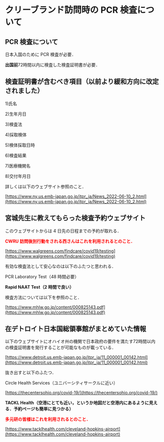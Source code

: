 # クリーブランド訪問時の PCR 検査について

## PCR 検査について
日本入国のために PCR 検査が必要．

**出国前**72時間以内に検査した検査証明書が必要．

## 検査証明書が含むべき項目（以前より緩和方向に改定されました）
1)氏名

2)生年月日

3)検査法

4)採取検体

5)検体採取日時

6)検査結果

7)医療機関名

8)交付年月日

詳しくは以下のウェブサイト参照のこと．

[https://www.ny.us.emb-japan.go.jp/itpr_ja/News_2022-06-10_2.html](https://www.ny.us.emb-japan.go.jp/itpr_ja/News_2022-06-10_2.html)

## 宮城先生に教えてもらった検査予約ウェブサイト
このウェブサイトからは 4 日先の日程までの予約が取れる．

**<span style="color:red;">CWRU 訪問後別行動をされる西さんはこれを利用されるとのこと．</span>**

[https://www.walgreens.com/findcare/covid19/testing](https://www.walgreens.com/findcare/covid19/testing)

有効な検査法として安心なのは以下のふたつと思われる．

PCR Laboratory Test（48 時間必要）

**Rapid NAAT Test（2 時間で良い）**

検査方法については以下を参照のこと．

[https://www.mhlw.go.jp/content/000825143.pdf](https://www.mhlw.go.jp/content/000825143.pdf)

## 在デトロイト日本国総領事館がまとめていた情報
以下のウェブサイトにオハイオ州の機関で日本政府の要件を満たす72時間以内の検査証明書を発行することが可能なものが載っている．

[https://www.detroit.us.emb-japan.go.jp/itpr_ja/11_000001_00142.html](https://www.detroit.us.emb-japan.go.jp/itpr_ja/11_000001_00142.html)

抜き出すと以下のふたつ．

Circle Health Services（ユニバーシティサークルに近い）

[https://thecentersohio.org/covid-19/](https://thecentersohio.org/covid-19/)

**TACKL Health（空港にとても近い，というか地図だと空港内にあるように見える．予約ページも簡単に見つかる）**

**<span style="color:red;">多元研の皆様はこれを利用されるとのこと．</span>**

[https://www.tacklhealth.com/cleveland-hopkins-airport](https://www.tacklhealth.com/cleveland-hopkins-airport)
